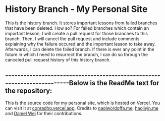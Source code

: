 # History Branch - My Personal Site

This is the history branch. It stores important lessons from failed branches that have been deleted. How so? For failed branches which contain an important lesson, I will create a pull request for those branches to this branch. Then, I will cancel the pull request and include comments explaining why the failure occured and the important lesson to take away. Afterwards, I can delete the failed branch. If there is ever any point in the future in which I need to resurrect the branch, I can do so through the canceled pull request history of this history branch.

------------------------------------------------------------------------Below is the ReadMe text for the repository:
------------------------------------------------------------------------

This is the source code for my personal site, which is hosted on Vercel. You can visit it at [conradhq.vercel.app](https://www.conradhq.vercel.app/). Credits to [naolwordoffa.me](https://www.naolwordoffa.me/), [haoliyin.me](https://www.haoliyin.me/) and [Daniel Wei](https://github.com/epicdragon44) for their contributions.
